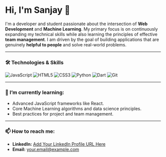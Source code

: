 # Hi, I'm Sanjay 👋

I'm a developer and student passionate about the intersection of **Web Development** and **Machine Learning**. My primary focus is on continuously expanding my technical skills while also learning the principles of effective **team management**. I am driven by the goal of building applications that are genuinely **helpful to people** and solve real-world problems.

---

### 🛠️ Technologies & Skills

![JavaScript](https://img.shields.io/badge/JavaScript-ES6-yellow?style=for-the-badge&logo=javascript)
![HTML5](https://img.shields.io/badge/HTML-5-orange?style=for-the-badge&logo=html5)
![CSS3](https://img.shields.io/badge/CSS-3-blue?style=for-the-badge&logo=css3)
![Python](https://img.shields.io/badge/Python-ML-green?style=for-the-badge&logo=python)
![Dart](https://img.shields.io/badge/Dart-Flutter-blue?style=for-the-badge&logo=dart)
![Git](https://img.shields.io/badge/Git-Version_Control-red?style=for-the-badge&logo=git)


---

### 🌱 I’m currently learning:

- Advanced JavaScript frameworks like React.
- Core Machine Learning algorithms and data science principles.
- Best practices for project and team management.

---

### 📫 How to reach me:

- **LinkedIn:** [Add Your LinkedIn Profile URL Here](https://www.linkedin.com/in/sanjayKundakar/)
- **Email:** [your.email@example.com](mailto:sanjaykundakar16@gmail.com)
